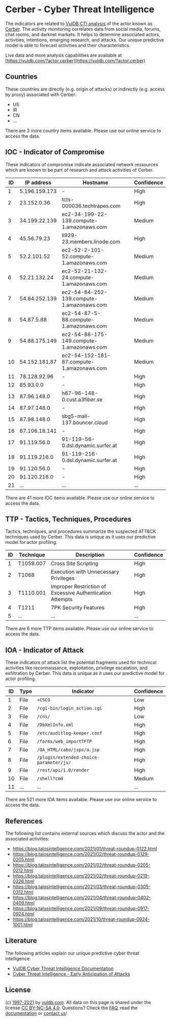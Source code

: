 # Cerber - Cyber Threat Intelligence

The indicators are related to [VulDB CTI analysis](https://vuldb.com/?doc.cti) of the actor known as [Cerber](https://vuldb.com/?actor.cerber). The activity monitoring correlates data from social media, forums, chat rooms, and darknet markets. It helps to determine associated actors, activities, intentions, emerging research, and attacks. Our unique predictive model is able to forecast activities and their characteristics.

Live data and more analysis capabilities are available at [https://vuldb.com/?actor.cerber](https://vuldb.com/?actor.cerber)

## Countries

These countries are directly (e.g. origin of attacks) or indirectly (e.g. access by proxy) associated with Cerber:

* US
* IR
* CN
* ...

There are 3 more country items available. Please use our online service to access the data.

## IOC - Indicator of Compromise

These indicators of compromise indicate associated network ressources which are known to be part of research and attack activities of Cerber.

ID | IP address | Hostname | Confidence
-- | ---------- | -------- | ----------
1 | 5.196.159.173 | - | High
2 | 23.152.0.36 | tcts-000036.techtrapes.com | High
3 | 34.199.22.139 | ec2-34-199-22-139.compute-1.amazonaws.com | Medium
4 | 45.56.79.23 | li929-23.members.linode.com | High
5 | 52.2.101.52 | ec2-52-2-101-52.compute-1.amazonaws.com | Medium
6 | 52.21.132.24 | ec2-52-21-132-24.compute-1.amazonaws.com | Medium
7 | 54.84.252.139 | ec2-54-84-252-139.compute-1.amazonaws.com | Medium
8 | 54.87.5.88 | ec2-54-87-5-88.compute-1.amazonaws.com | Medium
9 | 54.88.175.149 | ec2-54-88-175-149.compute-1.amazonaws.com | Medium
10 | 54.152.181.87 | ec2-54-152-181-87.compute-1.amazonaws.com | Medium
11 | 78.128.92.96 | - | High
12 | 85.93.0.0 | - | High
13 | 87.96.148.0 | h87-96-148-0.cust.a3fiber.se | High
14 | 87.97.148.0 | - | High
15 | 87.98.148.0 | sbg5-mail-137.bouncer.cloud | High
16 | 87.106.18.141 | - | High
17 | 91.119.56.0 | 91-119-56-0.dsl.dynamic.surfer.at | High
18 | 91.119.216.0 | 91-119-216-0.dsl.dynamic.surfer.at | High
19 | 91.120.56.0 | - | High
20 | 91.120.216.0 | - | High
21 | ... | ... | ...

There are 41 more IOC items available. Please use our online service to access the data.

## TTP - Tactics, Techniques, Procedures

Tactics, techniques, and procedures summarize the suspected ATT&CK techniques used by Cerber. This data is unique as it uses our predictive model for actor profiling.

ID | Technique | Description | Confidence
-- | --------- | ----------- | ----------
1 | T1059.007 | Cross Site Scripting | High
2 | T1068 | Execution with Unnecessary Privileges | High
3 | T1110.001 | Improper Restriction of Excessive Authentication Attempts | High
4 | T1211 | 7PK Security Features | High
5 | ... | ... | ...

There are 6 more TTP items available. Please use our online service to access the data.

## IOA - Indicator of Attack

These indicators of attack list the potential fragments used for technical activities like reconnaissance, exploitation, privilege escalation, and exfiltration by Cerber. This data is unique as it uses our predictive model for actor profiling.

ID | Type | Indicator | Confidence
-- | ---- | --------- | ----------
1 | File | `+CSCO` | Low
2 | File | `/cgi-bin/login_action.cgi` | High
3 | File | `/cns/` | Low
4 | File | `/DbXmlInfo.xml` | High
5 | File | `/etc/auditlog-keeper.conf` | High
6 | File | `/forms/web_importTFTP` | High
7 | File | `/OA_HTML/cabo/jsps/a.jsp` | High
8 | File | `/plugin/extended-choice-parameter/js/` | High
9 | File | `/rest/api/1.0/render` | High
10 | File | `/shell?cmd` | Medium
11 | ... | ... | ...

There are 521 more IOA items available. Please use our online service to access the data.

## References

The following list contains external sources which discuss the actor and the associated activities:

* https://blog.talosintelligence.com/2021/01/threat-roundup-0122.html
* https://blog.talosintelligence.com/2021/02/threat-roundup-0129-0205.html
* https://blog.talosintelligence.com/2021/02/threat-roundup-0205-0212.html
* https://blog.talosintelligence.com/2021/02/threat-roundup-0219-0226.html
* https://blog.talosintelligence.com/2021/03/threat-roundup-0305-0312.html
* https://blog.talosintelligence.com/2021/04/threat-roundup-0402-0409.html
* https://blog.talosintelligence.com/2021/09/threat-roundup-0917-0924.html
* https://blog.talosintelligence.com/2021/10/threat-roundup-0924-1001.html

## Literature

The following articles explain our unique predictive cyber threat intelligence:

* [VulDB Cyber Threat Intelligence Documentation](https://vuldb.com/?doc.cti)
* [Cyber Threat Intelligence - Early Anticipation of Attacks](https://www.scip.ch/en/?labs.20201022)

## License

(c) [1997-2021](https://vuldb.com/?doc.changelog) by [vuldb.com](https://vuldb.com/?doc.about). All data on this page is shared under the license [CC BY-NC-SA 4.0](https://creativecommons.org/licenses/by-nc-sa/4.0/). Questions? Check the [FAQ](https://vuldb.com/?doc.faq), read the [documentation](https://vuldb.com/?doc) or [contact us](https://vuldb.com/?contact)!
